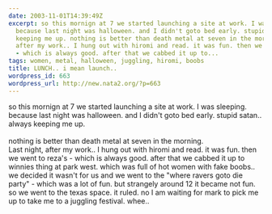 ```yaml
---
date: 2003-11-01T14:39:49Z
excerpt: so this mornign at 7 we started launching a site at work. I was sleeping.
  because last night was halloween. and I didn't goto bed early. stupid satan.. always
  keeping me up. nothing is better than death metal at seven in the morning.Last night,
  after my work.. I hung out with hiromi and read. it was fun. then we went to reza's
  - which is always good. after that we cabbed it up to...
tags: women, metal, halloween, juggling, hiromi, boobs
title: LUNCH.. i mean launch..
wordpress_id: 663
wordpress_url: http://new.nata2.org/?p=663
---
```


so this mornign at 7 we started launching a site at work. I was sleeping. because last night was halloween. and I didn't goto bed early. stupid satan.. always keeping me up. <br/><br/>nothing is better than death metal at seven in the morning.<br/>Last night, after my work.. I hung out with hiromi and read. it was fun. then we went to reza's - which is always good. after that we cabbed it up to winnies thing at park west. which was full of hot women with fake boobs.. we decided it wasn't for us and we went to the "where ravers goto die party" - which was a lot of fun. but strangely around 12 it became not fun. so we went to the texas space. it ruled. no I am waiting for mark to pick me up to take me to a juggling festival. whee..
